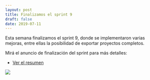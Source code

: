 ```yaml
---
layout: post
title: Finalizamos el sprint 9
draft: false
date: 2019-07-11
---
```


Esta semana finalizamos el sprint 9, donde se implementaron
varias mejoras, entre ellas la posibilidad de exportar
proyectos completos.

Mirá el anuncio de finalización del sprint para más detalles:

- [Ver el resumen](https://foro.pilas-engine.com.ar/t/resumen-del-sprint-09/1688)

![](https://foro.pilas-engine.com.ar/uploads/default/original/2X/6/687fca2f857bc724fbf819bd559fbaae2e1ddab0.png)
